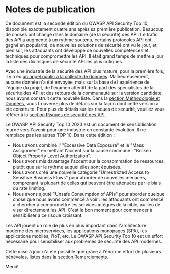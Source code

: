 # Notes de publication

Ce document est la seconde édition du OWASP API Security Top 10, disponible exactement quatre ans
après sa première publication. Beaucoup de choses ont changé dans le domaine (de
la sécurité) des API. Le trafic des API a augmenté à un rythme soutenu, certains
protocoles API ont gagné en popularité, de nouvelles solutions de sécurité ont vu le jour, et, bien sûr, les attaquants ont développé de nouvelles compétences et techniques pour compromettre les API. Il était grand temps de mettre à jour la liste des dix risques de sécurité API les plus critiques.

Avec une industrie de la sécurité des API plus mature, pour la première fois, il y a eu [un appel public à la collecte de données][1]. Malheureusement, aucune donnée n'a été envoyée, mais sur la base de l'expérience de l'équipe du projet, de l'examen attentif de la part des spécialistes de la sécurité des API et des retours de la communauté sur la version candidate, nous avons construit cette nouvelle liste. Dans la [section Méthodologie et Données][2], vous trouverez plus de détails sur la façon dont cette version a été construite. Pour plus de détails sur les risques de sécurité, veuillez vous référer à la [section Risques de sécurité des API][3].

Le OWASP API Security Top 10 2023 est un document de sensibilisation tourné vers l'avenir pour une industrie en constante évolution. Il ne remplace pas les autres TOP 10. Dans cette édition :

* Nous avons combiné l' "Excessive Data Exposure" et le "Mass Assignment" en mettant l'accent sur la cause commune : "Broken Object Property Level Authorization".
* Nous avons mis davantage l'accent sur la consommation de ressources, plutôt que sur le rythme auquel elles sont épuisées.
* Nous avons créé une nouvelle catégorie "Unrestricted Access to Sensitive Business Flows" pour aborder de nouvelles menaces, comprenant la plupart de celles qui peuvent être atténuées par le biais du rate limiting.
* Nous avons ajouté "Unsafe Consumption of APIs" pour aborder quelque chose que nous avons commencé à voir : les attaquants ont commencé à chercher à compromettre les services intégrés de la cible, au lieu de viser directement les API. C'est le bon moment pour commencer à sensibiliser à ce risque croissant.

Les API jouent un rôle de plus en plus important dans l'architecture moderne des microservices, les applications monopages (SPA), les applications mobiles, l'IoT, etc. Le OWASP API Security Top 10 est un effort nécessaire pour sensibiliser aux problèmes de sécurité des API modernes.

Cette mise à jour n'a été possible que grâce à l'énorme effort de plusieurs bénévoles, listés dans la [section Remerciements][4].

Merci!

[1]: https://owasp.org/www-project-api-security/announcements/cfd/2022/
[2]: ./0xd0-about-data.md
[3]: ./0x10-api-security-risks.md
[4]: ./0xd1-acknowledgments.md
